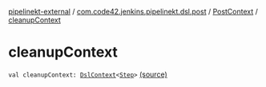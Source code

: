 [pipelinekt-external](../../index.md) / [com.code42.jenkins.pipelinekt.dsl.post](../index.md) / [PostContext](index.md) / [cleanupContext](./cleanup-context.md)

# cleanupContext

`val cleanupContext: `[`DslContext`](../../com.code42.jenkins.pipelinekt.dsl/-dsl-context/index.md)`<`[`Step`](../../com.code42.jenkins.pipelinekt.core.step/-step/index.md)`>` [(source)](https://github.com/code42/pipelinekt/tree/master/dsl/src/main/kotlin/com/code42/jenkins/pipelinekt/dsl/post/PostContext.kt#L12)